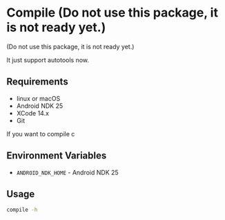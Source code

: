 # Compile (Do not use this package, it is not ready yet.)

(Do not use this package, it is not ready yet.)

It just support autotools now.

## Requirements

- linux or macOS
- Android NDK 25
- XCode 14.x
- Git

If you want to compile c

## Environment Variables

- `ANDROID_NDK_HOME` - Android NDK 25

## Usage

```bash
compile -h
```
